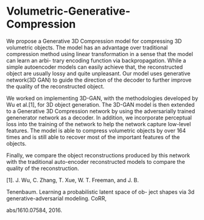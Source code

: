 # Volumetric-Generative-Compression

We propose a Generative 3D Compression model for compressing 3D volumetric objects. The model has an advantage over traditional compression method using linear transformation in a sense that the model can learn an arbi-
trary encoding function via backpropagation. While a simple autoencoder models can easily achieve that, the reconstructed object are usually lossy and quite unpleasant. Our model uses generative network(3D GAN) to guide the direction of the decoder to further improve the quality of the reconstructed object.

We worked on implementing 3D-GAN, with the methodologies developed by Wu et al.[1], for 3D object generation. The 3D-GAN model is then extended to a Generative 3D Compression network by using the adversarially trained genenerator network as a decoder. In addition, we incorporate perceptual loss into the training of the network to help the network capture low-level features. The model is able to compress volumetric objects by over 164 times and is still able to recover most of the important features of the objects.

Finally, we compare the object reconstructions produced by this network with the traditional auto-encoder reconstructed
models to compare the quality of the reconstruction.

[1]. J. Wu, C. Zhang, T. Xue, W. T. Freeman, and J. B.

Tenenbaum. Learning a probabilistic latent space of ob-
ject shapes via 3d generative-adversarial modeling. CoRR,

abs/1610.07584, 2016.
